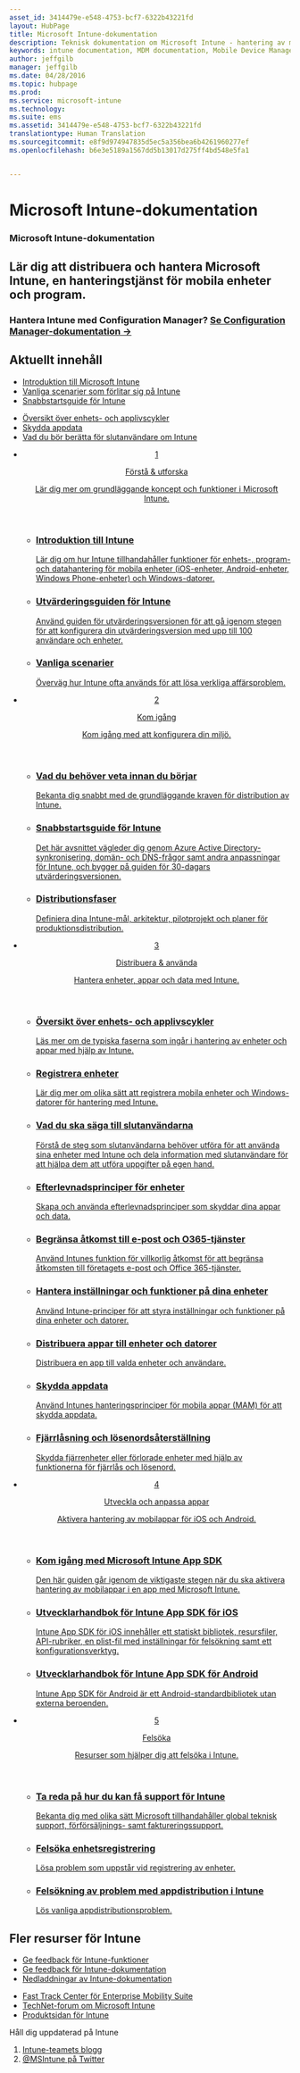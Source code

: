 ```yaml
---
asset_id: 3414479e-e548-4753-bcf7-6322b43221fd
layout: HubPage
title: Microsoft Intune-dokumentation
description: Teknisk dokumentation om Microsoft Intune - hantering av mobilenheter och mobilapplikationer
keywords: intune documentation, MDM documentation, Mobile Device Management Documentation, Mobile Device and Application Management Documentation
author: jeffgilb
manager: jeffgilb
ms.date: 04/28/2016
ms.topic: hubpage
ms.prod: 
ms.service: microsoft-intune
ms.technology: 
ms.suite: ems
ms.assetid: 3414479e-e548-4753-bcf7-6322b43221fd
translationtype: Human Translation
ms.sourcegitcommit: e8f9d974947835d5ec5a356bea6b4261960277ef
ms.openlocfilehash: b6e3e5189a1567dd5b13017d275ff4bd548e5fa1


---
```

# Microsoft Intune-dokumentation
<article id="main">
    <section id="hero-content">
      <h1>Microsoft Intune-dokumentation</h1>
      <h2>Lär dig att distribuera och hantera Microsoft Intune, en hanteringstjänst för mobila enheter och program.</h2>
      <h3>Hantera Intune med Configuration Manager? <a href="http://go.microsoft.com/fwlink/?LinkId=816854" target="_blank">Se Configuration Manager-dokumentation &rarr;</a></h3>
    </section>
    <section id="featured" class="container">
      <h2 class="section-heading"><span class="icon icon-warning"></span> Aktuellt innehåll</h2>
      <div class="features row">
        <ul class="column column-half">
          <li><a href="/intune/understand-explore/introduction-to-microsoft-intune">Introduktion till Microsoft Intune</a></li>
          <li><a href="/intune/understand-explore/common-ways-to-use-intune">Vanliga scenarier som förlitar sig på Intune</a></li>
          <li><a href="/intune/get-started/start-with-a-paid-subscription-to-microsoft-intune">Snabbstartsguide för Intune</a></li>
        </ul>
        <ul class="column column-half">
          <li><a href="/intune/deploy-use/overview-of-device-and-app-lifecycles-in-microsoft-intune">Översikt över enhets- och applivscykler</a></li>
          <li><a href="/intune/deploy-use/protect-app-data-using-mobile-app-management-policies-with-microsoft-intune">Skydda appdata</a></li>
          <li><a href="/intune/deploy-use/what-to-tell-your-end-users-about-using-microsoft-intune">Vad du bör berätta för slutanvändare om Intune</a></li>
        </ul>
      </div>
    </section>
    <div id="journeys">
      <section class="container">
        <!-- <h2 class="section-heading"><span class="icon icon-inheritance"></span> Stages</h2> -->
        <ul class="journeys-list">
          <li class="journey-step">
            <header class="journey-step-header row">
              <a href="/intune/understand-explore/introduction-to-microsoft-intune">
                <div class="title column-third">
                  <span class="step-number">1</span>
                  <p>Förstå &amp; utforska</p>
                </div>
                <p class="description column-two-thirds">Lär dig mer om grundläggande koncept och funktioner i Microsoft Intune.
                </p>
              </a>
            </header>
            <section class="journey-step-elements content">
              <ul class="row">
                <li class="column-third">
                  <a href="/intune/understand-explore/introduction-to-microsoft-intune">
                    <h3>Introduktion till Intune</h3>
                    <p>Lär dig om hur Intune tillhandahåller funktioner för enhets-, program- och datahantering för mobila enheter (iOS-enheter, Android-enheter, Windows Phone-enheter) och Windows-datorer.</p>
                  </a>
                </li>
                <li class="column-third">
                  <a href="/intune/understand-explore/get-started-with-a-30-day-trial-of-microsoft-intune">
                    <h3>Utvärderingsguiden för Intune</h3>
                    <p>Använd guiden för utvärderingsversionen för att gå igenom stegen för att konfigurera din utvärderingsversion med upp till 100 användare och enheter.</p>
                  </a>
                </li>
                <li class="column-third">
                  <a href="/intune/understand-explore/common-ways-to-use-intune">
                    <h3>Vanliga scenarier</h3>
                    <p>Överväg hur Intune ofta används för att lösa verkliga affärsproblem.</p>
                  </a>
                </li>
              </ul>
            </section>
          </li>
          <li class="journey-step">
            <header class="journey-step-header row">
              <a href="/intune/get-started/what-to-know-before-you-start-microsoft-intune">
                <div class="title column-third">
                  <span class="step-number">2</span>
                  <p>Kom igång</p>
                </div>
                <p class="description column-two-thirds">Kom igång med att konfigurera din miljö.
                </p>
              </a>
            </header>
            <section class="journey-step-elements content">
              <ul class="row">
                <li class="column-third">
                  <a href="/intune/get-started/what-to-know-before-you-start-microsoft-intune">
                    <h3>Vad du behöver veta innan du börjar</h3>
                    <p>Bekanta dig snabbt med de grundläggande kraven för distribution av Intune.</p>
                  </a>
                </li>
                <li class="column-third">
                  <a href="/intune/get-started/start-with-a-paid-subscription-to-microsoft-intune">
                    <h3>Snabbstartsguide för Intune</h3>
                    <p>Det här avsnittet vägleder dig genom Azure Active Directory-synkronisering, domän- och DNS-frågor samt andra anpassningar för Intune, och bygger på guiden för 30-dagars utvärderingsversionen.</p>
                  </a>
                </li>
                <li class="column-third">
                  <a href="/intune/get-started/rollout-phases-for-microsoft-intune-deployment">
                    <h3>Distributionsfaser</h3>
                    <p>Definiera dina Intune-mål, arkitektur, pilotprojekt och planer för produktionsdistribution.</p>
                  </a>
                </li>
              </ul>
            </section>
          </li>
          <li class="journey-step">
            <header class="journey-step-header row">
              <a href="/intune/deploy-use/overview-of-device-and-app-lifecycles-in-microsoft-intune">
                <div class="title column-third">
                  <span class="step-number">3</span>
                  <p>Distribuera &amp; använda</p>
                </div>
                <p class="description column-two-thirds">Hantera enheter, appar och data med Intune.
                </p>
              </a>
            </header>
            <section class="journey-step-elements content">
              <ul class="row">
                <li class="column-third">
                  <a href="/intune/deploy-use/overview-of-device-and-app-lifecycles-in-microsoft-intune">
                    <h3>Översikt över enhets- och applivscykler</h3>
                    <p>Läs mer om de typiska faserna som ingår i hantering av enheter och appar med hjälp av Intune.</p>
                  </a>
                </li>
                <li class="column-third">
                  <a href="/intune/deploy-use/enroll-devices-in-microsoft-intune">
                    <h3>Registrera enheter</h3>
                    <p>Lär dig mer om olika sätt att registrera mobila enheter och Windows-datorer för hantering med Intune.</p>
                  </a>
                </li>
                <li class="column-third">
                  <a href="/intune/deploy-use/what-to-tell-your-end-users-about-using-microsoft-intune">
                    <h3>Vad du ska säga till slutanvändarna</h3>
                    <p>Förstå de steg som slutanvändarna behöver utföra för att använda sina enheter med Intune och dela information med slutanvändare för att hjälpa dem att utföra uppgifter på egen hand.</p>
                  </a>
                </li>
              </ul>
          <ul class="row">
                <li class="column-third">
                  <a href="/intune/deploy-use/introduction-to-device-compliance-policies-in-microsoft-intune">
                    <h3>Efterlevnadsprinciper för enheter</h3>
                    <p>Skapa och använda efterlevnadsprinciper som skyddar dina appar och data.</p>
                  </a>
                </li>
                <li class="column-third">
                  <a href="/intune/deploy-use/restrict-access-to-email-and-o365-services-with-microsoft-intune">
                    <h3>Begränsa åtkomst till e-post och O365-tjänster</h3>
                    <p>Använd Intunes funktion för villkorlig åtkomst för att begränsa åtkomsten till företagets e-post och Office 365-tjänster.</p>
                  </a>
                </li>
                <li class="column-third">
                  <a href="/intune/deploy-use/manage-settings-and-features-on-your-devices-with-microsoft-intune-policies">
                    <h3>Hantera inställningar och funktioner på dina enheter</h3>
                    <p>Använd Intune-principer för att styra inställningar och funktioner på dina enheter och datorer.</p>
                  </a>
                </li>
              </ul>
                <ul class="row">
                <li class="column-third">
                  <a href="/intune/deploy-use/deploy-apps-in-microsoft-intune">
                    <h3>Distribuera appar till enheter och datorer</h3>
                    <p>Distribuera en app till valda enheter och användare.</p>
                  </a>
                </li>
                <li class="column-third">
                  <a href="/intune/deploy-use/protect-app-data-using-mobile-app-management-policies-with-microsoft-intune">
                    <h3>Skydda appdata</h3>
                    <p>Använd Intunes hanteringsprinciper för mobila appar (MAM) för att skydda appdata.</p>
                  </a>
                </li>
                <li class="column-third">
                  <a href="/intune/deploy-use/use-remote-lock-and-passcode-reset-in-microsoft-intune">
                    <h3>Fjärrlåsning och lösenordsåterställning</h3>
                    <p>Skydda fjärrenheter eller förlorade enheter med hjälp av funktionerna för fjärrlås och lösenord.</p>
                  </a>
                </li>
              </ul>
        </section>
          </li>
          <li class="journey-step">
            <header class="journey-step-header row">
              <a href="/intune/develop/intune-app-sdk">
                <div class="title column-third">
                  <span class="step-number">4</span>
                  <p>Utveckla och anpassa appar</p>
                </div>
                <p class="description column-two-thirds">Aktivera hantering av mobilappar för iOS och Android.</p>
              </a>
            </header>
            <section class="journey-step-elements content">
              <ul class="row">
                <li class="column-third">
                  <a href="/intune/develop/intune-app-sdk-get-started">
                    <h3>Kom igång med Microsoft Intune App SDK</h3>
                    <p>Den här guiden går igenom de viktigaste stegen när du ska aktivera hantering av mobilappar i en app med Microsoft Intune.</p>
                  </a>
                </li>
                <li class="column-third">
                  <a href="/intune/develop/intune-app-sdk-ios">
                    <h3>Utvecklarhandbok för Intune App SDK för iOS</h3>
                    <p>Intune App SDK för iOS innehåller ett statiskt bibliotek, resursfiler, API-rubriker, en plist-fil med inställningar för felsökning samt ett konfigurationsverktyg.</p>
                  </a>
                </li>
                <li class="column-third">
                  <a href="/intune/develop/intune-app-sdk-android">
                    <h3>Utvecklarhandbok för Intune App SDK för Android</h3>
                    <p>Intune App SDK för Android är ett Android-standardbibliotek utan externa beroenden.</p>
                  </a>
                </li>
              </ul>
            </section>
            </li>
      <li class="journey-step">
            <header class="journey-step-header row">
              <a href="/intune/troubleshoot/how-to-get-support-for-microsoft-intune">
                <div class="title column-third">
                  <span class="step-number">5</span>
                  <p>Felsöka</p>
                </div>
                <p class="description column-two-thirds">Resurser som hjälper dig att felsöka i Intune.</p>
              </a>
            </header>
            <section class="journey-step-elements content">
              <ul class="row">
                <li class="column-third">
                  <a href="/intune/troubleshoot/how-to-get-support-for-microsoft-intune">
                    <h3>Ta reda på hur du kan få support för Intune</h3>
                    <p>Bekanta dig med olika sätt Microsoft tillhandahåller global teknisk support, förförsäljnings- samt faktureringssupport.</p>
                  </a>
                </li>
                <li class="column-third">
                  <a href="/intune/troubleshoot/troubleshoot-device-enrollment-in-intune">
                    <h3>Felsöka enhetsregistrering</h3>
                    <p>Lösa problem som uppstår vid registrering av enheter.</p>
                  </a>
                </li>
                <li class="column-third">
                  <a href="/intune/troubleshoot/troubleshoot-app-deployment-problems-in-microsoft-intune">
                    <h3>Felsökning av problem med appdistribution i Intune</h3>
                    <p>Lös vanliga appdistributionsproblem.</p>
                  </a>
                </li>
              </ul>
            </section>
          </li>
        </ul>
      </section>
    </div>
    <div class="section-border">
      <section class="resources container">
      <h2 class="section-heading"><span class="icon icon-note"></span>Fler resurser för Intune</h2>
      <div class="resource-list row">
          <ul class="column-half">
          <li><a href="https://microsoftintune.uservoice.com/" target="_blank">Ge feedback för Intune-funktioner</a></li>
          <li><a href="https://microsoftintune.uservoice.com/forums/297408-issues/category/113871-documentation" target="_blank">Ge feedback för Intune-dokumentation</a></li>
          <li><a href="https://gallery.technet.microsoft.com/site/search?f%5B0%5D.Type=User&f%5B0%5D.Value=ECM%20Docs%20Team%20-%20MSFT" target="_blank">Nedladdningar av Intune-dokumentation</a></li>
          </ul>
          <ul class="column-half">
          <li><a href="/enterprise-mobility/solutions/fasttrack-center-benefit-for-enterprise-mobility-suite-ems" target="_blank">Fast Track Center för Enterprise Mobility Suite</a></li>
          <li><a href="https://social.technet.microsoft.com/Forums/en-US/home?category=microsoftintune&filter=alltypes&sort=lastpostdesc" target="_blank">TechNet-forum om Microsoft Intune</a></li>
          <li><a href="https://www.microsoft.com/en-us/server-cloud/products/microsoft-intune/default.aspx" target="_blank">Produktsidan för Intune</a></li>
          </ul>
      </div>
      </section>
    </div>
    <aside class="alert alert-social">
      <p>Håll dig uppdaterad på Intune</p>
      <ol class="action-list">
        <li><a href="https://blogs.technet.com/b/microsoftintune/" target="_blank" class="button-bordered button-translucent">Intune-teamets blogg</a></li>
        <li><a href="https://twitter.com/msintune/" target="_blank" class="button-bordered button-translucent">@MSIntune på Twitter</a></li>
      </ol>
    </aside>
</article>



<!--HONumber=Jun16_HO4-->


